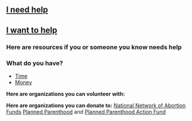 ## [I need help](#need_help)

## [I want to help](#want_to_help)

### <a name="need_help"></a>Here are resources if you or someone you know needs help

### <a name="want_to_help"></a>What do you have?

* [Time](#give_time)
* [Money](#give_money)

**<a name="give_time"></a> Here are organizations you can volunteer with:**

**<a name="give_money"></a> Here are organizations you can donate to:**
[National Network of Abortion Funds](https://abortionfunds.org/)
[Planned Parenthood](https://www.plannedparenthood.org/) and [Planned Parenthood Action Fund](https://www.plannedparenthoodaction.org/)
